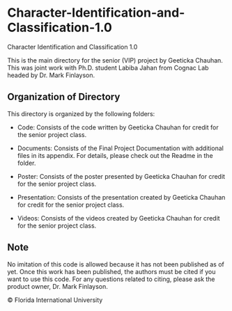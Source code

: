 # Character-Identification-and-Classification-1.0
Character Identification and Classification 1.0

This is the main directory for the senior (VIP) project by Geeticka Chauhan. This was joint work with Ph.D. student Labiba Jahan from Cognac Lab headed by Dr. Mark Finlayson. 


Organization of Directory
-------------------------
This directory is organized by the following folders:

* Code: Consists of the code written by Geeticka Chauhan for credit for the senior project class. 

* Documents: Consists of the Final Project Documentation with additional files in its appendix. For details, please check out the Readme in the folder. 

* Poster: Consists of the poster presented by Geeticka Chauhan for credit for the senior project class. 

* Presentation: Consists of the presentation created by Geeticka Chauhan for credit for the senior project class. 

* Videos: Consists of the videos created by Geeticka Chauhan for credit for the senior project class. 

Note
----
No imitation of this code is allowed because it has not been published as of yet. Once this work has been published, the authors must be cited if you want to use this code. For any questions related to citing, please ask the product owner, Dr. Mark Finlayson. 

&copy; Florida International University
